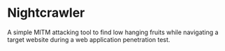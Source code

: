 # Nightcrawler

A simple MITM attacking tool to find low hanging fruits while navigating a
target website during a web application penetration test.

